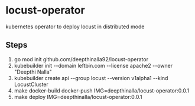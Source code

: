# locust-operator
kubernetes operator to deploy locust in distributed mode

## Steps
1. go mod init github.com/deepthinalla92/locust-operator
2. kubebuilder init --domain leftbin.com --license apache2 --owner "Deepthi Nalla"
3. kubebuilder create api --group locust --version v1alpha1 --kind LocustCluster
4. make docker-build docker-push IMG=deepthinalla/locust-operator:0.0.1
5. make deploy IMG=deepthinalla/locust-operator:0.0.1
